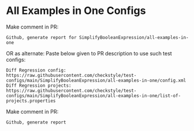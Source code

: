 # All Examples in One Configs
Make comment in PR:
```
Github, generate report for SimplifyBooleanExpression/all-examples-in-one
```
OR as alternate:
Paste below given to PR description to use such test configs:
```
Diff Regression config: https://raw.githubusercontent.com/checkstyle/test-configs/main/SimplifyBooleanExpression/all-examples-in-one/config.xml
Diff Regression projects: https://raw.githubusercontent.com/checkstyle/test-configs/main/SimplifyBooleanExpression/all-examples-in-one/list-of-projects.properties
```
Make comment in PR:
```
Github, generate report
```
